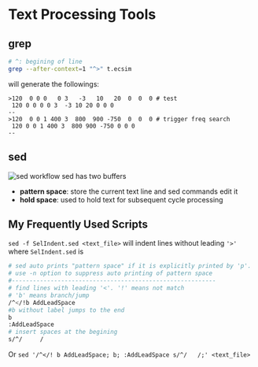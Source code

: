 # Text Processing Tools

## grep
```sh
# ^: begining of line
grep --after-context=1 "^>" t.ecsim
```
will generate the followings:
```
>120  0 0 0   0 3   -3   10   20  0  0  0 # test
 120 0 0 0 0 3  -3 10 20 0 0 0
--
>120  0 0 1 400 3  800  900 -750  0  0  0 # trigger freq search
 120 0 0 1 400 3  800 900 -750 0 0 0
--
```
## sed

![sed workflow](https://www.tutorialspoint.com/sed/images/sed_workflow.jpg)
sed has two buffers
- **pattern space**: store the current text line and sed commands edit it
- **hold space**: used to hold text for subsequent cycle processing

## My Frequently Used Scripts
`sed -f SelIndent.sed <text_file>` will indent lines without leading `'>'` where `SelIndent.sed` is
```sh
# sed auto prints "pattern space" if it is explicitly printed by 'p'.
# use -n option to suppress auto printing of pattern space
#----------------------------------------------------------
# find lines with leading '<'. '!' means not match
# 'b' means branch/jump
/^</!b AddLeadSpace
#b without label jumps to the end
b
:AddLeadSpace
# insert spaces at the begining
s/^/     /
```
Or `sed '/^</! b AddLeadSpace; b; :AddLeadSpace s/^/   /;' <text_file>`
